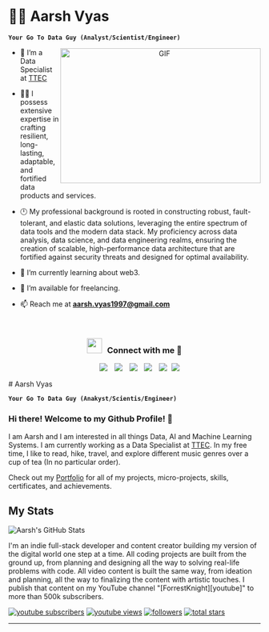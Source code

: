 # 🏄‍♂️ Aarsh Vyas

**`Your Go To Data Guy (Analyst/Scientist/Engineer)`**

<a target="_blank" align="center">
  <img align="right" height="270" width="400" alt="GIF" src="https://media.giphy.com/media/SWoSkN6DxTszqIKEqv/giphy.gif">
</a>

- 🔭 I’m a Data Specialist at <a href="https://www.ttec.com" target="blank">TTEC</a>

- 👨‍💻 I possess extensive expertise in crafting resilient, long-lasting, adaptable, and fortified data products and services.

- 🕛 My professional background is rooted in constructing robust, fault-tolerant, and elastic data solutions, leveraging the entire spectrum of data tools and the modern data stack. My proficiency across data analysis, data science, and data engineering realms, ensuring the creation of scalable, high-performance data architecture that are fortified against security threats and designed for optimal availability. 

- 🌱 I’m currently learning about web3.

- 🤝 I’m available for freelancing.

- 📫 Reach me at **aarsh.vyas1997@gmail.com**
<br/>
<h3 align="center"> <img src="https://media.giphy.com/media/iY8CRBdQXODJSCERIr/giphy.gif" width="30" height="30" style="margin-right: 10px;">Connect with me 🤝 </h3>

<p align="center">

 <div align="center"  class="icons-social" style="margin-left: 10px;">
        <a style="margin-left: 10px;"  target="_blank" href="https://www.linkedin.com/in/parth-shah-ba029311a/">
			<img src="https://img.icons8.com/doodle/40/000000/linkedin--v2.png"></a>
        <a style="margin-left: 10px;" target="_blank" href="https://github.com/taksuparth">
		<img src="https://img.icons8.com/doodle/40/000000/github--v1.png"></a>
		<a style="margin-left: 10px;" target="_blank" href="https://stackoverflow.com/users/6137328/parth-shah?tab=profile">
				<img src="https://img.icons8.com/external-tal-revivo-color-tal-revivo/40/000000/external-stack-overflow-is-a-question-and-answer-site-for-professional-logo-color-tal-revivo.png"></a>
	   <a style="margin-left: 10px;" target="_blank" href="https://www.instagram.com/taksuparth1/">
			<img src="https://img.icons8.com/doodle/40/000000/instagram-new--v2.png"></a>
		<a style="margin-left: 10px;" target="_blank" href="https://twitter.com/taksuparth">
			<img src="https://img.icons8.com/doodle/1x/twitter-squared--v2.png" ></a>
		<a style="margin-left: 5px;" target="_blank" href="https://github.com/taksuparth/taksuparth/blob/main/Parth%20CV.pdf">
					<img src="https://img.icons8.com/?size=50&id=67353&format=png" ></a>
      </div>

</p>
# Aarsh Vyas

**`Your Go To Data Guy (Anakyst/Scientis/Engineer)`**

### Hi there! Welcome to my Github Profile! 👋

I am Aarsh and I am interested in all things Data, AI and Machine Learning Systems. I am currently working as a Data Specialist at [TTEC](https://www.ttec.com). In my free time, I like to read, hike, travel, and explore different music genres over a cup of tea (In no particular order).  

Check out my [Portfolio](https://archd3sai.github.io/projects/) for all of my projects, micro-projects, skills, certificates, and achievements. 

<!--
**archd3sai/archd3sai** is a ✨ _special_ ✨ repository because its `README.md` (this file) appears on your GitHub profile.

Here are some ideas to get you started:

- 🔭 I’m currently working on ...
- 🌱 I’m currently learning ...
- 👯 I’m looking to collaborate on ...
- 🤔 I’m looking for help with ...
- 💬 Ask me about ...
- 📫 How to reach me: ...
- 😄 Pronouns: ...
- ⚡ Fun fact: ...

<a href="https://github.com/archd3sai/archd3sai">
  <img align="center" src="https://github-readme-stats.vercel.app/api/top-langs/?username=archd3sai&hide=java,html&title_color=ffffff&text_color=c9cacc&icon_color=2bbc8a&bg_color=1d1f21" />

-->

## My Stats

<img align="center" src="https://github-readme-stats.vercel.app/api/?username=vyasaarsh&&show_icons=true&line_height=27&count_private=true&title_color=ffffff&text_color=c9cacc&icon_color=2bbc8a&bg_color=1d1f21" alt="Aarsh's GitHub Stats" />
</a>




I'm an indie full-stack developer and content creator building my version of the digital world one step at a time. All coding projects are built from the ground up, from planning and designing all the way to solving real-life problems with code. All video content is built the same way, from ideation and planning, all the way to finalizing the content with artistic touches. I publish that content on my YouTube channel "[ForrestKnight][youtube]" to more than 500k subscribers.

   <p align="left">
      <a href="https://www.youtube.com/c/fknight?sub_confirmation=1">
         <img alt="youtube subscribers" title="Subscribe to my YouTube channel" src="https://custom-icon-badges.demolab.com/youtube/channel/subscribers/UC2WHjPDvbE6O328n17ZGcfg?color=%23E05D44&label=SUBSCRIBE&logo=video&logoColor=white&style=for-the-badge&labelColor=CE4630"/></a> 
      <a href="https://www.youtube.com/c/fknight">
         <img alt="youtube views" title="YouTube views" src="https://custom-icon-badges.demolab.com/youtube/channel/views/UC2WHjPDvbE6O328n17ZGcfg?color=%23E1AD0E&logo=eye&logoColor=white&style=for-the-badge&labelColor=C79600"/></a> 
      <a href="https://github.com/ForrestKnight?tab=followers">
         <img alt="followers" title="Follow me on Github" src="https://custom-icon-badges.demolab.com/github/followers/ForrestKnight?color=236ad3&labelColor=1155ba&style=for-the-badge&logo=person-add&label=Follow&logoColor=white"/></a>
      <a href="https://github.com/ForrestKnight?tab=repositories&sort=stargazers">
         <img alt="total stars" title="Total stars on GitHub" src="https://custom-icon-badges.demolab.com/github/stars/ForrestKnight?color=55960c&style=for-the-badge&labelColor=488207&logo=star"/></a>
   </p>

---
